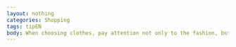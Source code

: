```yaml
---
layout: nothing
categories: Shopping
tags: tipEN
body: When choosing clothes, pay attention not only to the fashion, but also to the material from which they were made. Not all the plants used to produce fabrics come from organic sources which limit the harmful impact of production on the environment.
---
```

